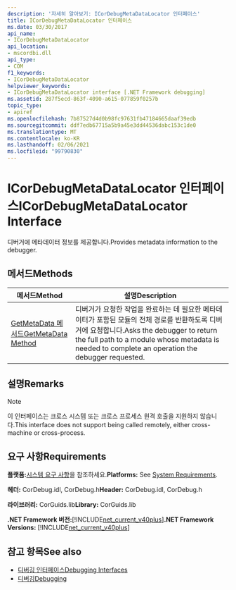 ```yaml
---
description: '자세히 알아보기: ICorDebugMetaDataLocator 인터페이스'
title: ICorDebugMetaDataLocator 인터페이스
ms.date: 03/30/2017
api_name:
- ICorDebugMetaDataLocator
api_location:
- mscordbi.dll
api_type:
- COM
f1_keywords:
- ICorDebugMetaDataLocator
helpviewer_keywords:
- ICorDebugMetaDataLocator interface [.NET Framework debugging]
ms.assetid: 287f5ecd-863f-4090-a615-077859f0257b
topic_type:
- apiref
ms.openlocfilehash: 7b87527d4d0b98fc97631fb47184665daaf39edb
ms.sourcegitcommit: ddf7edb67715a5b9a45e3dd44536dabc153c1de0
ms.translationtype: MT
ms.contentlocale: ko-KR
ms.lasthandoff: 02/06/2021
ms.locfileid: "99790830"
---
```

# <a name="icordebugmetadatalocator-interface"></a><span data-ttu-id="4ed2d-103">ICorDebugMetaDataLocator 인터페이스</span><span class="sxs-lookup"><span data-stu-id="4ed2d-103">ICorDebugMetaDataLocator Interface</span></span>

<span data-ttu-id="4ed2d-104">디버거에 메타데이터 정보를 제공합니다.</span><span class="sxs-lookup"><span data-stu-id="4ed2d-104">Provides metadata information to the debugger.</span></span>  
  
## <a name="methods"></a><span data-ttu-id="4ed2d-105">메서드</span><span class="sxs-lookup"><span data-stu-id="4ed2d-105">Methods</span></span>  
  
|<span data-ttu-id="4ed2d-106">메서드</span><span class="sxs-lookup"><span data-stu-id="4ed2d-106">Method</span></span>|<span data-ttu-id="4ed2d-107">설명</span><span class="sxs-lookup"><span data-stu-id="4ed2d-107">Description</span></span>|  
|------------|-----------------|  
|[<span data-ttu-id="4ed2d-108">GetMetaData 메서드</span><span class="sxs-lookup"><span data-stu-id="4ed2d-108">GetMetaData Method</span></span>](icordebugmetadatalocator-getmetadata-method.md)|<span data-ttu-id="4ed2d-109">디버거가 요청한 작업을 완료하는 데 필요한 메타데이터가 포함된 모듈의 전체 경로를 반환하도록 디버거에 요청합니다.</span><span class="sxs-lookup"><span data-stu-id="4ed2d-109">Asks the debugger to return the full path to a module whose metadata is needed to complete an operation the debugger requested.</span></span>|  
  
## <a name="remarks"></a><span data-ttu-id="4ed2d-110">설명</span><span class="sxs-lookup"><span data-stu-id="4ed2d-110">Remarks</span></span>  
  
> [!NOTE]
> <span data-ttu-id="4ed2d-111">이 인터페이스는 크로스 시스템 또는 크로스 프로세스 원격 호출을 지원하지 않습니다.</span><span class="sxs-lookup"><span data-stu-id="4ed2d-111">This interface does not support being called remotely, either cross-machine or cross-process.</span></span>  
  
## <a name="requirements"></a><span data-ttu-id="4ed2d-112">요구 사항</span><span class="sxs-lookup"><span data-stu-id="4ed2d-112">Requirements</span></span>  

 <span data-ttu-id="4ed2d-113">**플랫폼:**[시스템 요구 사항](../../get-started/system-requirements.md)을 참조하세요.</span><span class="sxs-lookup"><span data-stu-id="4ed2d-113">**Platforms:** See [System Requirements](../../get-started/system-requirements.md).</span></span>  
  
 <span data-ttu-id="4ed2d-114">**헤더:** CorDebug.idl, CorDebug.h</span><span class="sxs-lookup"><span data-stu-id="4ed2d-114">**Header:** CorDebug.idl, CorDebug.h</span></span>  
  
 <span data-ttu-id="4ed2d-115">**라이브러리:** CorGuids.lib</span><span class="sxs-lookup"><span data-stu-id="4ed2d-115">**Library:** CorGuids.lib</span></span>  
  
 <span data-ttu-id="4ed2d-116">**.NET Framework 버전:**[!INCLUDE[net_current_v40plus](../../../../includes/net-current-v40plus-md.md)]</span><span class="sxs-lookup"><span data-stu-id="4ed2d-116">**.NET Framework Versions:** [!INCLUDE[net_current_v40plus](../../../../includes/net-current-v40plus-md.md)]</span></span>  
  
## <a name="see-also"></a><span data-ttu-id="4ed2d-117">참고 항목</span><span class="sxs-lookup"><span data-stu-id="4ed2d-117">See also</span></span>

- [<span data-ttu-id="4ed2d-118">디버깅 인터페이스</span><span class="sxs-lookup"><span data-stu-id="4ed2d-118">Debugging Interfaces</span></span>](debugging-interfaces.md)
- [<span data-ttu-id="4ed2d-119">디버깅</span><span class="sxs-lookup"><span data-stu-id="4ed2d-119">Debugging</span></span>](index.md)
